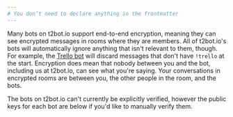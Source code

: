 ```yaml
---
# You don’t need to declare anything in the frontmatter
---
```


Many bots on t2bot.io support end-to-end encryption, meaning they can see encrypted messages
in rooms where they are members. All of t2bot.io's bots will automatically ignore anything
that isn't relevant to them, though. For example, the [Trello bot](/trellobot) will discard
messages that don't have `!trello` at the start. Encryption does mean that nobody between
you and the bot, including us at t2bot.io, can see what you're saying. Your conversations
in encrypted rooms are between you, the other people in the room, and the bots.

The bots on t2bot.io can't currently be explicitly verified, however the public keys for each
bot are below if you'd like to manually verify them.

<div style="margin-bottom: 16px;">&nbsp;</div>
